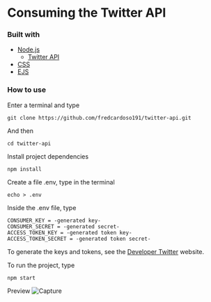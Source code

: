 # Consuming the Twitter API

### Built with
- [Node.js](https://nodejs.org/en/)
    - [Twitter API](https://www.npmjs.com/package/twitter)
- [CSS](https://developer.mozilla.org/en-US/docs/Web/CSS)
- [EJS](https://ejs.co/)

### How to use
Enter a terminal and type
````
git clone https://github.com/fredcardoso191/twitter-api.git
````

And then
````
cd twitter-api
````

Install project dependencies
````
npm install
````

Create a file .env, type in the terminal
````
echo > .env
````

Inside the .env file, type
````
CONSUMER_KEY = -generated key-
CONSUMER_SECRET = -generated secret-
ACCESS_TOKEN_KEY = -generated token key-
ACCESS_TOKEN_SECRET = -generated token secret-
````
To generate the keys and tokens, see the [Developer Twitter](https://developer.twitter.com/en/products/twitter-api) website.

To run the project, type
````
npm start
````

Preview
![Capture](./frontend/imgs/preview.gif)
